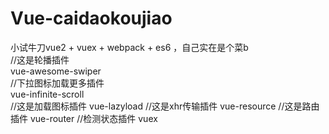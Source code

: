 # Vue-caidaokoujiao
小试牛刀vue2 + vuex + webpack + es6 ，自己实在是个菜b
<br>
//这是轮播插件<br>
vue-awesome-swiper<br>
//下拉图标加载更多插件<br>
vue-infinite-scroll<br>
//这是加载图标插件
vue-lazyload
//这是xhr传输插件
vue-resource
//这是路由插件
vue-router
//检测状态插件
vuex
